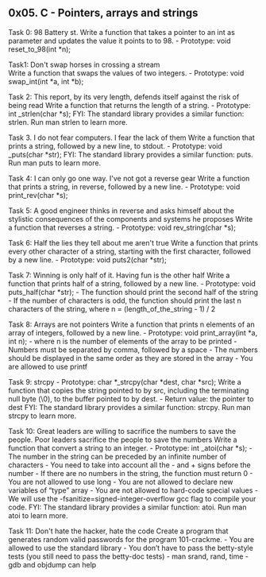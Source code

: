 ## 0x05. C - Pointers, arrays and strings ##

Task 0:	98 Battery st.
		Write a function that takes a pointer to an int as parameter and updates the value it points to to 98.
		-	Prototype: void reset_to_98(int *n);
		
Task1:	Don't swap horses in crossing a stream		
		Write a function that swaps the values of two integers.
		-	Prototype: void swap_int(int *a, int *b);
		
Task 2:	This report, by its very length, defends itself against the risk of being read
		Write a function that returns the length of a string.
		-	Prototype: int _strlen(char *s);
		FYI: The standard library provides a similar function: strlen. Run man strlen to learn more.
		
Task 3.	I do not fear computers. I fear the lack of them
		Write a function that prints a string, followed by a new line, to stdout.
		-	Prototype: void _puts(char *str);
		FYI: The standard library provides a similar function: puts. Run man puts to learn more.
		
Task 4:	I can only go one way. I've not got a reverse gear
		Write a function that prints a string, in reverse, followed by a new line.
		-	Prototype: void print_rev(char *s);
		
Task 5: A good engineer thinks in reverse and asks himself about the stylistic consequences of the components and systems he proposes
		Write a function that reverses a string.
		-	Prototype: void rev_string(char *s);
		
Task 6:	Half the lies they tell about me aren't true
		Write a function that prints every other character of a string, starting with the first character, followed by a new line.
		-	Prototype: void puts2(char *str);
		
Task 7:	Winning is only half of it. Having fun is the other half
		Write a function that prints half of a string, followed by a new line.
		-	Prototype: void puts_half(char *str);
		-	The function should print the second half of the string
		-	If the number of characters is odd, the function should print the last n characters of the string, where n = (length_of_the_string - 1) / 2
		
Task 8:	Arrays are not pointers
		Write a function that prints n elements of an array of integers, followed by a new line.
		-	Prototype: void print_array(int *a, int n);
		-	where n is the number of elements of the array to be printed
		-	Numbers must be separated by comma, followed by a space
		-	The numbers should be displayed in the same order as they are stored in the array
		-	You are allowed to use printf
		
Task 9:	strcpy
		-	Prototype: char *_strcpy(char *dest, char *src);
		Write a function that copies the string pointed to by src, including the terminating null byte (\0), to the buffer pointed to by dest.
		-	Return value: the pointer to dest
		FYI: The standard library provides a similar function: strcpy. Run man strcpy to learn more.
		
Task 10:	Great leaders are willing to sacrifice the numbers to save the people. Poor leaders sacrifice the people to save the numbers
		Write a function that convert a string to an integer.
		-	Prototype: int _atoi(char *s);
		-	The number in the string can be preceded by an infinite number of characters
		-	You need to take into account all the - and + signs before the number
		-	If there are no numbers in the string, the function must return 0
		-	You are not allowed to use long
		-	You are not allowed to declare new variables of “type” array
		-	You are not allowed to hard-code special values
		-	We will use the -fsanitize=signed-integer-overflow gcc flag to compile your code.
		FYI: The standard library provides a similar function: atoi. Run man atoi to learn more.
		
Task 11:	Don't hate the hacker, hate the code
			Create a program that generates random valid passwords for the program 101-crackme.
			-	You are allowed to use the standard library
			-	You don’t have to pass the betty-style tests (you still need to pass the betty-doc tests)
			-	man srand, rand, time
			-	gdb and objdump can help
